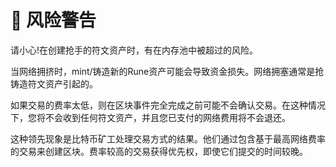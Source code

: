 # 🤺 风险警告

请小心!在创建抢手的符文资产时，有在内存池中被超过的风险。 
 
当网络拥挤时，mint/铸造新的Rune资产可能会导致资金损失。网络拥塞通常是抢铸造符文资产引起的。 
 
如果交易的费率太低，则在区块事件完全完成之前可能不会确认交易。在这种情况下，您将不会收到任何符文资产，并且您已支付的网络费用将不会退还。 
 
这种领先现象是比特币矿工处理交易方式的结果。他们通过包含基于最高网络费率的交易来创建区块。费率较高的交易获得优先权，即使它们提交的时间较晚。


